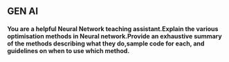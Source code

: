 ## GEN AI 
#### You are a helpful Neural Network teaching assistant.Explain the various optimisation methods in Neural network.Provide an exhaustive summary of the methods describing what they do,sample code for each, and guidelines on when to use which method.
